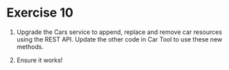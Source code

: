 # Exercise 10

1. Upgrade the Cars service to append, replace and remove car resources using the REST API. Update the other code in Car Tool to use these new methods.

2. Ensure it works!